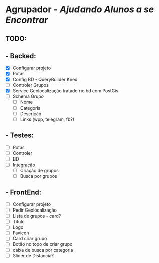# Agrupador - _Ajudando Alunos a se Encontrar_


## TODO:
## - Backed:
- [x] Configurar projeto
- [x] Rotas
- [x] Config BD - QueryBuilder Knex
- [ ] Controler Grupos
- [x] ~~Service Geolocalização~~ tratado no bd com PostGis
- [ ] Schema Grupo
  - [ ] Nome
  - [ ] Categoria
  - [ ] Descrição
  - [ ] Links (wpp, telegram, fb?)

## - Testes:
- [ ] Rotas
- [ ] Controler
- [ ] BD
- [ ] Integração
    - [ ] Criação de grupos
    - [ ] Busca por grupos

## - FrontEnd:
- [ ] Configurar projeto
- [ ] Pedir Geolocalização
- [ ] Lista de grupos - card?
- [ ] Titulo
- [ ] Logo
- [ ] Favicon
- [ ] Card criar grupo
- [ ] Botão no topo de criar grupo
- [ ] caixa de busca por categoria
- [ ] Slider de Distancia?
